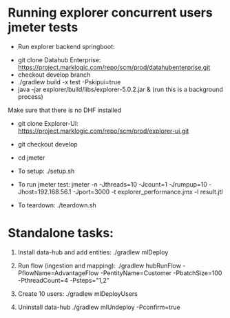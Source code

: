 # Running explorer concurrent users jmeter tests

- Run explorer backend springboot:
* git clone Datahub Enterprise: https://project.marklogic.com/repo/scm/prod/datahubenterprise.git
* checkout develop branch
* ./gradlew build -x test -Pskipui=true
* java -jar explorer/build/libs/explorer-5.0.2.jar & (run this is a background process)

Make sure that there is no DHF installed

- git clone Explorer-UI: https://project.marklogic.com/repo/scm/prod/explorer-ui.git
- git checkout develop
- cd jmeter
- To setup: ./setup.sh

- To run jmeter test: jmeter -n -Jthreads=10 -Jcount=1 -Jrumpup=10 -Jhost=192.168.56.1 -Jport=3000 -t explorer_performance.jmx -l result.jtl

- To teardown: ./teardown.sh

# Standalone tasks:

1) Install data-hub and add entities:
./gradlew mlDeploy

2) Run flow (ingestion and mapping):
./gradlew hubRunFlow -PflowName=AdvantageFlow -PentityName=Customer -PbatchSize=100 -PthreadCount=4 -Psteps="1,2"

3) Create 10 users:
./gradlew mlDeployUsers

4) Uninstall data-hub
./gradlew mlUndeploy -Pconfirm=true
